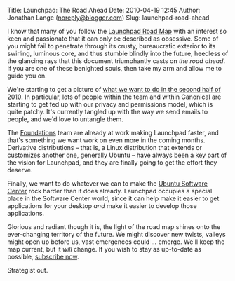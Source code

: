 Title: Launchpad: The Road Ahead
Date: 2010-04-19 12:45
Author: Jonathan Lange (noreply@blogger.com)
Slug: launchpad-road-ahead

I know that many of you follow the [Launchpad Road
Map](https://dev.launchpad.net/RoadMap) with an interest so keen and
passionate that it can only be described as obsessive. Some of you might
fail to penetrate through its crusty, bureaucratic exterior to its
swirling, luminous core, and thus stumble blindly into the future,
heedless of the glancing rays that this document triumphantly casts on
*the road ahead*. If you are one of these benighted souls, then take my
arm and allow me to guide you on.

<div>

We're starting to get a picture of [what we want to do in the second
half of 2010](https://dev.launchpad.net/RoadMap#road-ahead). In
particular, lots of people within the team and within Canonical are
starting to get fed up with our privacy and permissions model, which is
quite patchy. It's currently tangled up with the way we send emails to
people, and we'd love to untangle them.

</div>

<div>

The [Foundations](http://launchpad.net/launchpad-foundations) team are
already at work making Launchpad faster, and that's something we want
work on even more in the coming months. Derivative distributions – that
is, a Linux distribution that extends or customizes another one,
generally Ubuntu – have always been a key part of the vision for
Launchpad, and they are finally going to get the effort they deserve.

</div>

<div>

Finally, we want to do whatever we can to make the [Ubuntu Software
Center](https://wiki.ubuntu.com/SoftwareCenter) rock harder than it does
already. Launchpad occupies a special place in the Software Center
world, since it can help make it easier to get applications for your
desktop *and* make it easier to develop those applications.

</div>

<div>

Glorious and radiant though it is, the light of the road map shines onto
the ever-changing territory of the future. We might discover new twists,
valleys might open up before us, vast emergences could … emerge. We'll
keep the map current, but it *will* change. If you wish to stay as
up-to-date as possible, [subscribe
now](https://dev.launchpad.net/RoadMap?action=subscribe).

</div>

<div>

Strategist out.

</div>
